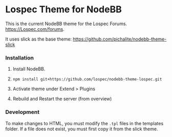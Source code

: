 # Lospec Theme for NodeBB


This is the current NodeBB theme for the Lospec Forums. https://Lospec.com/forums.

It uses slick as the base theme: https://github.com/pichalite/nodebb-theme-slick

### Installation

1. Install NodeBB.

2. `npm install git+https://github.com/lospec/nodebb-theme-lospec.git`

3. Activate theme under Extend > Plugins 

4. Rebuild and Restart the server (from overview)


### Development

To make changes to HTML, you must modify the `.tpl` files in the templates folder. If a file does not exist, you must first copy it from the slick theme.



